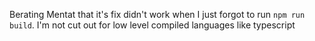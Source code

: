 Berating Mentat that it's fix didn't work when I just forgot to run `npm run build`. I'm not cut out for low level compiled languages like typescript

